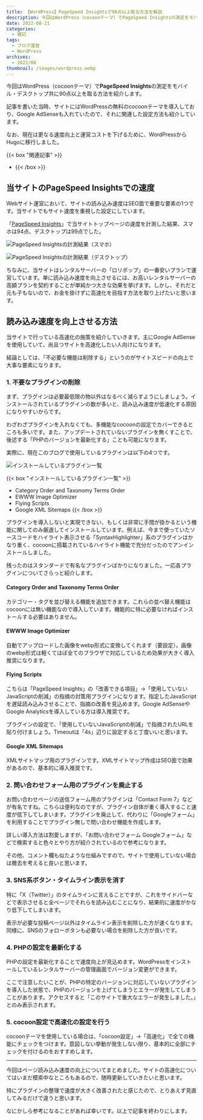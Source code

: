 ```yaml
---
title: 【WordPress】PageSpeed Insightsで90点以上取る方法を解説
description: 今回はWordPress（cocoonテーマ）でPageSpeed Insightsの測定をモバイル・デスクトップ共に90点以上を取る方法を紹介します。
date: 2022-08-21
categories: 
  - 雑記
tags: 
  - ブログ運営
  - WordPress
archives: 
  - 2022/08
thumbnail: /images/wordpress.webp
---
```


今回はWordPress（cocoonテーマ）で**PageSpeed Insights**の測定をモバイル・デスクトップ共に90点以上を取る方法を紹介します。

<!--more-->

記事を書いた当時、サイトにはWordPressの無料のcocoonテーマを導入しており、Google AdSenseも入れていたので、それに関連した設定方法も紹介しています。

なお、現在は更なる速度向上と運営コストを下げるために、WordPressからHugoに移行しました。

{{< box "関連記事" >}}
* [](wordpress-to-hugo)
{{< /box >}}

## 当サイトのPageSpeed Insightsでの速度

Webサイト運営において、サイトの読み込み速度はSEO面で重要な要素の1つです。当サイトでもサイト速度を重視した設定にしています。

「[PageSpeed Insights](https://pagespeed.web.dev/?hl=ja)」で当サイトトップページの速度を計測した結果、スマホは94点、デスクトップは99点でした。

![PageSpeed Insightsの計測結果（スマホ）](/images/blog-pagespeed-01.png)

![PageSpeed Insightsの計測結果（デスクトップ）](/images/blog-pagespeed-02.png)

ちなみに、当サイトはレンタルサーバーの「ロリポップ」の一番安いプランで運営しています。単に読み込み速度を向上させるには、お高いレンタルサーバーの高額プランを契約することが単純かつ大きな効果を挙げます。しかし、それだと元も子もないので、お金を掛けずに高速化を目指す方法を取り上げたいと思います。

## 読み込み速度を向上させる方法

当サイトで行っている高速化の施策を紹介していきます。主にGoogle AdSenseを使用していて、尚且つサイトを高速化したい人向けになります。

結論としては、「不必要な機能は削除する」というのがサイトスピードの向上で大事な要素になります。

### 1. 不要なプラグインの削除

まず、プラグインは必要最低限の物以外はなるべく減らすようにしましょう。インストールされているプラグインの数が多いと、読み込み速度が低速化する原因になりやすいからです。

わざわざプラグインを入れなくても、多機能なcocoonの設定でカバーできるところも多いです。また、アップデートされていないプラグインを無くすことで、後述する「PHPのバージョンを最新化する」ことも可能になります。

実際に、現在このブログで使用しているプラグインは以下の4つです。

![インストールしているプラグイン一覧](/images/blog-pagespeed-03.png)

{{< box "インストールしているプラグイン一覧" >}}
* Category Order and Taxonomy Terms Order
* EWWW Image Optimizer
* Flying Scripts
* Google XML Sitemaps
{{< /box >}}

プラグインを導入しないと実現できない、もしくは非常に手間が掛かるという機能に関してのみ厳選してインストールしています。例えば、今まで使っていたソースコードをハイライト表示させる「SyntaxHighlighter」系のプラグインはかなり重く、cocoonに搭載されているハイライト機能で充分だったのでアンインストールしました。

残ったのはスタンダードで有名なプラグインばかりになりました。一応各プラグインについてさらっと紹介します。

#### Category Order and Taxonomy Terms Order

カテゴリー・タグを並び替える機能を追加できます。これらの並べ替え機能はcocoonには無い機能なので導入しています。機能的に特に必要なければインストールする必要はありません。

#### EWWW Image Optimizer

自動でアップロードした画像をwebp形式に変換してくれます（要設定）。画像のwebp形式は軽くてほぼ全てのブラウザで対応しているため効果が大きく導入推奨になります。

#### Flying Scripts

こちらは「PageSpeed Insights」の「改善できる項目」→「使用していないJavaScriptの削減」の指摘の対策用プラグインになります。指定したJavaScriptを遅延読み込みさせることで、指摘の改善を見込めます。Google AdSenseやGoogle Analyticsを導入している方は導入推奨です。

プラグインの設定で、「使用していないJavaScriptの削減」で指摘されたURLを貼り付けましょう。Timeoutは「4s」辺りに設定すると丁度いいと思います。

#### Google XML Sitemaps

XMLサイトマップ用のプラグインです。XMLサイトマップ作成はSEO面で効果があるので、基本的に導入推奨です。

### 2. 問い合わせフォーム用のプラグインを廃止する

お問い合わせページの送信フォーム用のプラグインは「Contact Form 7」などが有名ですね。こちらは便利なのですが、プラグイン自体が重く導入すること速度が低下してしまいます。プラグインを廃止して、代わりに「Googleフォーム」を利用することでプラグイン無しで問い合わせ機能を作成します。

詳しい導入方法は割愛しますが、「お問い合わせフォーム Googleフォーム」などで検索すると色々とやり方が紹介されているので参考になります。

その他、コメント欄も似たような仕組みですので、サイトで使用していない場合は撤去を考えると良いと思います。

### 3. SNS系ボタン・タイムライン表示を消す

特に「X（Twitter）」のタイムラインに言えることですが、これをサイドバーなどで表示させると全ページでそれらを読み込むことになり、結果的に速度がかなり低下してしまいます。

表示が必要な投稿ページ以外はタイムライン表示を削除した方が速くなります。同様に、SNSのフォローボタンも必要ない場合を削除した方が良いです。

### 4. PHPの設定を最新化する

PHPの設定を最新化することで速度向上が見込めます。WordPressをインストールしているレンタルサーバーの管理画面でバージョン変更ができます。

ここで注意したいことが、PHPの特定のバージョンに対応していないプラグインを導入した状態で、PHPのバージョンを上げてしまうとエラーが発生してしまうことがあります。アクセスすると「このサイトで重大なエラーが発生しました。」とのみ表示されます。

### 5. cocoon設定で高速化の設定を行う

cocoonテーマを使用している場合は、「cocoon設定」→「高速化」で全ての機能にチェックをつけます。意図しない挙動が発生しない限り、基本的に全部にチェックを付けるのをおすすめします。

* * *

今回はページ読み込み速度の向上についてまとめました。サイトの高速化についてはいまだ模索中なところもあるので、随時更新していきたいと思います。

特にプラグインの整理で速度が大きく改善されたと感じたので、とりあえず見直してみるだけで違うと思います。

なにかしら参考になることがあれば幸いです。以上で記事を終わりにします。
